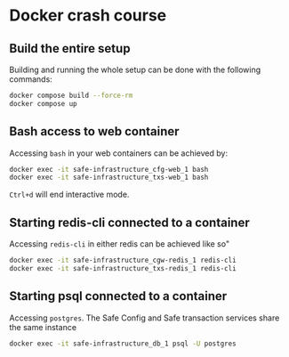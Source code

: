 # Docker crash course

## Build the entire setup
Building and running the whole setup can be done with the following commands:

```bash
docker compose build --force-rm
docker compose up
```

## Bash access to web container
Accessing `bash` in your web containers can be achieved by:

```bash
docker exec -it safe-infrastructure_cfg-web_1 bash
docker exec -it safe-infrastructure_txs-web_1 bash
```

`Ctrl+d` will end interactive mode.

## Starting redis-cli connected to a container
Accessing `redis-cli` in either redis can be achieved like so"

```bash
docker exec -it safe-infrastructure_cgw-redis_1 redis-cli
docker exec -it safe-infrastructure_txs-redis_1 redis-cli
```

## Starting psql connected to a container
Accessing `postgres`. The Safe Config and Safe transaction services share the same instance

```bash
docker exec -it safe-infrastructure_db_1 psql -U postgres
```